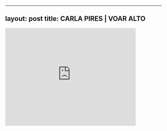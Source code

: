 

---
layout: post
title: CARLA PIRES | VOAR ALTO
---


<iframe width="420" height="315" src="http://www.youtube.com/embed/lPUl2ZqKuO8" frameborder="0" allowfullscreen></iframe>

